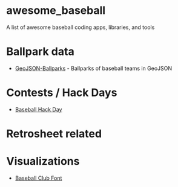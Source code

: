 # awesome_baseball
A list of awesome baseball coding apps, libraries, and tools

# Ballpark data
* [GeoJSON-Ballparks](https://github.com/cageyjames/GeoJSON-Ballparks) - Ballparks of baseball teams in GeoJSON

# Contests / Hack Days
* [Baseball Hack Day](http://www.baseballhackday.com)


# Retrosheet related 

# Visualizations
* [Baseball Club Font](https://github.com/daigofuji/bbclub-font)

